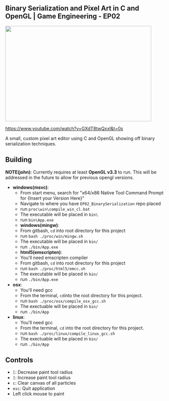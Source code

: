 ## Binary Serialization and Pixel Art in C and OpenGL | Game Engineering - EP02

<p align="left">
  <img width="460" height="300" src="assets/vid_thumb.png">
</p>

https://www.youtube.com/watch?v=GXdT8twQxxI&t=0s

A small, custom pixel art editor using C and OpenGL showing off binary serialization techniques. 

## Building

**NOTE(john)**: Currently requires at least **OpenGL v3.3** to run. This will be addressed in the future to allow for 
          previous opengl versions. 

  - **windows(msvc)**:
    - From start menu, search for "x64/x86 Native Tool Command Prompt for {Insert your Version Here}"
    - Navigate to where you have `EP02_BinarySerialization` repo placed
    - run `proc\win\compile_win_cl.bat`
    - The executable will be placed in `bin\`
    - run `bin\App.exe`
    - **windows(mingw)**:
    - From gitbash, `cd` into root directory for this project
    - run `bash ./proc/win/mingw.sh`
    - The executable will be placed in `bin/`
    - run `./bin/App.exe`
    - **html5(emscripten)**:
    - You'll need emscripten compiler
    - From gitbash, `cd` into root directory for this project
    - run `bash ./proc/html5/emcc.sh`
    - The executable will be placed in `bin/`
    - run `./bin/App.exe`
  - **osx**:
    - You'll need gcc
    - From the terminal, `cd`into the root directory for this project.
    - run `bash ./proc/osx/compile_osx_gcc.sh`
    - The exectuable will be placed in `bin/`
    - run `./bin/App`
  - **linux**: 
    - You'll need gcc
    - From the terminal, `cd` into the root directory for this project.
    - run `bash ./proc/linux/compile_linux_gcc.sh`
    - The exectuable will be placed in `bin/`
    - run `./bin/App`

## Controls
  - `[`: Decrease paint tool radius
  - `]`: Increase paint tool radius
  - `c`: Clear canvas of all particles
  - `esc`: Quit application
  - Left click mouse to paint

